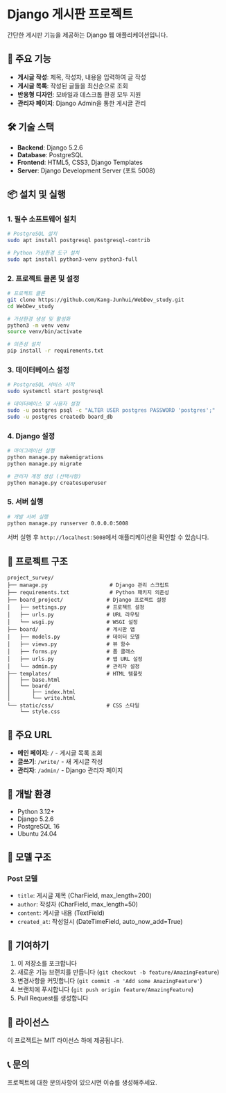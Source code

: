 # Django 게시판 프로젝트

간단한 게시판 기능을 제공하는 Django 웹 애플리케이션입니다.

## 🚀 주요 기능

- **게시글 작성**: 제목, 작성자, 내용을 입력하여 글 작성
- **게시글 목록**: 작성된 글들을 최신순으로 조회
- **반응형 디자인**: 모바일과 데스크톱 환경 모두 지원
- **관리자 페이지**: Django Admin을 통한 게시글 관리

## 🛠 기술 스택

- **Backend**: Django 5.2.6
- **Database**: PostgreSQL
- **Frontend**: HTML5, CSS3, Django Templates
- **Server**: Django Development Server (포트 5008)

## 📦 설치 및 실행

### 1. 필수 소프트웨어 설치

```bash
# PostgreSQL 설치
sudo apt install postgresql postgresql-contrib

# Python 가상환경 도구 설치
sudo apt install python3-venv python3-full
```

### 2. 프로젝트 클론 및 설정

```bash
# 프로젝트 클론
git clone https://github.com/Kang-Junhui/WebDev_study.git
cd WebDev_study

# 가상환경 생성 및 활성화
python3 -m venv venv
source venv/bin/activate

# 의존성 설치
pip install -r requirements.txt
```

### 3. 데이터베이스 설정

```bash
# PostgreSQL 서비스 시작
sudo systemctl start postgresql

# 데이터베이스 및 사용자 설정
sudo -u postgres psql -c "ALTER USER postgres PASSWORD 'postgres';"
sudo -u postgres createdb board_db
```

### 4. Django 설정

```bash
# 마이그레이션 실행
python manage.py makemigrations
python manage.py migrate

# 관리자 계정 생성 (선택사항)
python manage.py createsuperuser
```

### 5. 서버 실행

```bash
# 개발 서버 실행
python manage.py runserver 0.0.0.0:5008
```

서버 실행 후 `http://localhost:5008`에서 애플리케이션을 확인할 수 있습니다.

## 📂 프로젝트 구조

```
project_survey/
├── manage.py                    # Django 관리 스크립트
├── requirements.txt             # Python 패키지 의존성
├── board_project/              # Django 프로젝트 설정
│   ├── settings.py             # 프로젝트 설정
│   ├── urls.py                 # URL 라우팅
│   └── wsgi.py                 # WSGI 설정
├── board/                      # 게시판 앱
│   ├── models.py               # 데이터 모델
│   ├── views.py                # 뷰 함수
│   ├── forms.py                # 폼 클래스
│   ├── urls.py                 # 앱 URL 설정
│   └── admin.py                # 관리자 설정
├── templates/                  # HTML 템플릿
│   ├── base.html
│   └── board/
│       ├── index.html
│       └── write.html
└── static/css/                 # CSS 스타일
    └── style.css
```

## 🎯 주요 URL

- **메인 페이지**: `/` - 게시글 목록 조회
- **글쓰기**: `/write/` - 새 게시글 작성
- **관리자**: `/admin/` - Django 관리자 페이지

## 🔧 개발 환경

- Python 3.12+
- Django 5.2.6
- PostgreSQL 16
- Ubuntu 24.04

## 📝 모델 구조

### Post 모델
- `title`: 게시글 제목 (CharField, max_length=200)
- `author`: 작성자 (CharField, max_length=50)
- `content`: 게시글 내용 (TextField)
- `created_at`: 작성일시 (DateTimeField, auto_now_add=True)

## 🤝 기여하기

1. 이 저장소를 포크합니다
2. 새로운 기능 브랜치를 만듭니다 (`git checkout -b feature/AmazingFeature`)
3. 변경사항을 커밋합니다 (`git commit -m 'Add some AmazingFeature'`)
4. 브랜치에 푸시합니다 (`git push origin feature/AmazingFeature`)
5. Pull Request를 생성합니다

## 📄 라이선스

이 프로젝트는 MIT 라이선스 하에 제공됩니다.

## 📞 문의

프로젝트에 대한 문의사항이 있으시면 이슈를 생성해주세요.